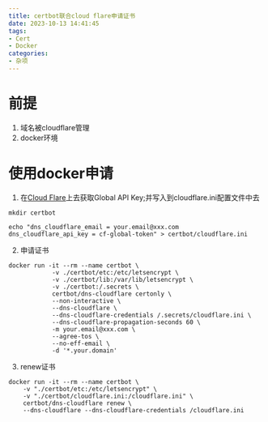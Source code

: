 ```yaml
---
title: certbot联合cloud flare申请证书
date: 2023-10-13 14:41:45
tags:
- Cert
- Docker
categories:
- 杂项
---
```



# 前提
1. 域名被cloudflare管理
2. docker环境

# 使用docker申请 
1. 在[Cloud Flare](https://dash.cloudflare.com/profile/api-tokens)上去获取Global API Key;并写入到cloudflare.ini配置文件中去
```
mkdir certbot

echo "dns_cloudflare_email = your.email@xxx.com
dns_cloudflare_api_key = cf-global-token" > certbot/cloudflare.ini
```

2. 申请证书
```
docker run -it --rm --name certbot \
            -v ./certbot/etc:/etc/letsencrypt \
            -v ./certbot/lib:/var/lib/letsencrypt \
            -v ./certbot:/.secrets \
            certbot/dns-cloudflare certonly \
            --non-interactive \
            --dns-cloudflare \
            --dns-cloudflare-credentials /.secrets/cloudflare.ini \
            --dns-cloudflare-propagation-seconds 60 \
            -m your.email@xxx.com \
            --agree-tos \
            --no-eff-email \
            -d '*.your.domain'
```

3. renew证书
```
docker run -it --rm --name certbot \
    -v "./certbot/etc:/etc/letsencrypt" \
    -v "./certbot/cloudflare.ini:/cloudflare.ini" \
    certbot/dns-cloudflare renew \
    --dns-cloudflare --dns-cloudflare-credentials /cloudflare.ini
```



